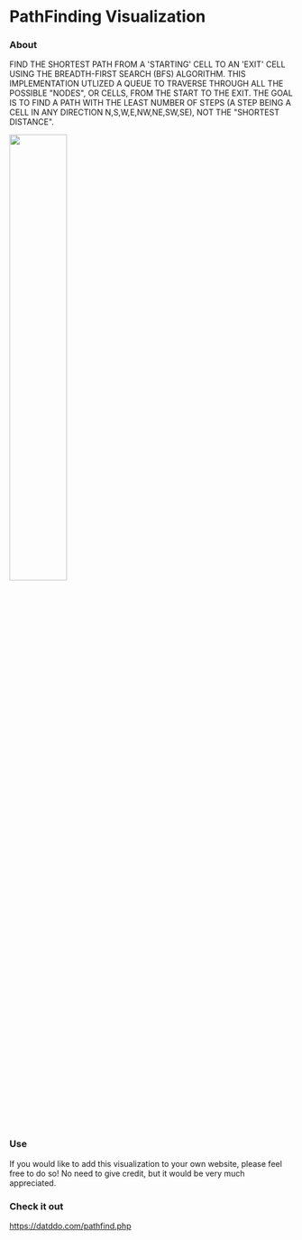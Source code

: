 # PathFinding Visualization

### About
FIND THE SHORTEST PATH FROM A 'STARTING' CELL TO AN 'EXIT' CELL USING THE BREADTH-FIRST SEARCH (BFS) ALGORITHM. THIS IMPLEMENTATION UTLIZED A QUEUE TO TRAVERSE THROUGH ALL THE POSSIBLE "NODES", OR CELLS, FROM THE START TO THE EXIT. THE GOAL IS TO FIND A PATH WITH THE LEAST NUMBER OF STEPS (A STEP BEING A CELL IN ANY DIRECTION N,S,W,E,NW,NE,SW,SE), NOT THE "SHORTEST DISTANCE".

<img src="https://user-images.githubusercontent.com/40379856/53824411-bfc34d00-3f28-11e9-8d72-505430df18cc.gif" width="45%"></img> 

### Use 
If you would like to add this visualization to your own website, please feel free to do so! No need to give credit, but it would be very much appreciated.

### Check it out
https://datddo.com/pathfind.php

